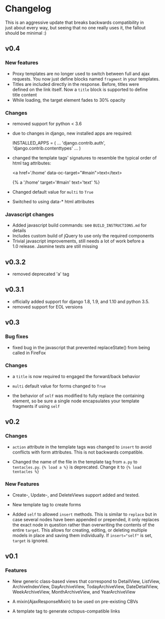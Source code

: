 # Changelog

This is an aggressive update that breaks backwards compatibility in  
just about every way, but seeing that no one really uses it, the fallout  
should be minimal :)

## v0.4

### New features

* Proxy templates are no longer used to switch between full and ajax  
requests. You now just define blocks named `fragment` in your 
templates.
* Titles are included directly in the response.  Before, titles were  
defined on the link itself. Now a `title` block is supported to define  
title content
* While loading, the target element fades to 30% opacity

### Changes 

* removed support for python < 3.6
* due to changes in django, new installed apps are required: 
   
   INSTALLED_APPS = (
        ...
        'django.contrib.auth',
        'django.contrib.contenttypes'
        ...
   )
    
* changed the template tags' signatures to resemble the typical order of  
html tag attributes:  

    \<a href='/home' data-oc-target="#main">text\</text>

    {% a '/home' target='#main' text='text' %}
    
* Changed default value for `multi` to `True`
* Switched to using data-* html attributes
  
### Javascript changes

* Added javascript build commands: see `BUILD_INSTRUCTIONS.md` for details
* Includes custom build of jQuery to use only the required components
* Trivial javascript improvements, still needs a lot of work before a  
1.0 release. Jasmine tests are still missing


## v0.3.2

* removed deprecated 'a' tag

## v0.3.1

* officially added support for django 1.8, 1.9, and 1.10 and python 3.5.
* removed support for EOL versions

## v0.3

### Bug fixes

* fixed bug in the javascript that prevented replaceState() from being called
in FireFox

### Changes

* a `title` is now required to engaged the forward/back behavior

* `multi` default value for forms changed to `True`

* the behavior of `self` was modified to fully replace the containing element,
  so be sure a single node encapsulates your template fragments if using
  `self`

## v0.2

### Changes

* `action` attribute in the template tags was changed to `insert` to avoid
conflicts with form attributes.  This is not backwards compatible.

* Changed the name of the file in the template tag from `a.py` to
`tentacles.py`. `{% load a %}` is deprecated.  Change it to
`{% load tentacles %}`


### New Features

* Create-, Update-, and DeleteViews support added and tested.

* New template tag to create forms

* Added `self` to allowed `insert` methods.  This is similar to `replace` but
in case several nodes have been appended or prepended, it only replaces the
exact node in question rather than overwriting the contents of the entire
`target`.  This allows for creating, editing, or deleting multiple models in
place and saving them individually. If `insert="self"` is set, `target` is
ignored.

## v0.1

### Features

* New generic class-based views that correspond to DetailView, ListView,
 ArchiveIndexView, DayArchiveView, TodayArchiveView, DateDetailView,
 WeekArchiveView, MonthArchiveView, and YearArchiveView

* A mixin(AjaxResponseMixin) to be used on pre-existing CBVs

* A template tag to generate octopus-compatible links